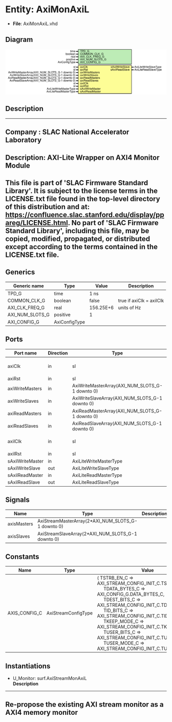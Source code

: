 # Entity: AxiMonAxiL

- **File**: AxiMonAxiL.vhd
## Diagram

![Diagram](AxiMonAxiL.svg "Diagram")
## Description

-----------------------------------------------------------------------------
 Company    : SLAC National Accelerator Laboratory
-----------------------------------------------------------------------------
 Description: AXI-Lite Wrapper on AXI4 Monitor Module
-----------------------------------------------------------------------------
 This file is part of 'SLAC Firmware Standard Library'.
 It is subject to the license terms in the LICENSE.txt file found in the
 top-level directory of this distribution and at:
    https://confluence.slac.stanford.edu/display/ppareg/LICENSE.html.
 No part of 'SLAC Firmware Standard Library', including this file,
 may be copied, modified, propagated, or distributed except according to
 the terms contained in the LICENSE.txt file.
-----------------------------------------------------------------------------
## Generics

| Generic name    | Type          | Value     | Description               |
| --------------- | ------------- | --------- | ------------------------- |
| TPD_G           | time          | 1 ns      |                           |
| COMMON_CLK_G    | boolean       | false     |  true if axiClk = axilClk |
| AXI_CLK_FREQ_G  | real          | 156.25E+6 |  units of Hz              |
| AXI_NUM_SLOTS_G | positive      | 1         |                           |
| AXI_CONFIG_G    | AxiConfigType |           |                           |
## Ports

| Port name        | Direction | Type                                            | Description                  |
| ---------------- | --------- | ----------------------------------------------- | ---------------------------- |
| axiClk           | in        | sl                                              | AXI4 Memory Interfaces       |
| axiRst           | in        | sl                                              |                              |
| axiWriteMasters  | in        | AxiWriteMasterArray(AXI_NUM_SLOTS_G-1 downto 0) |                              |
| axiWriteSlaves   | in        | AxiWriteSlaveArray(AXI_NUM_SLOTS_G-1 downto 0)  |                              |
| axiReadMasters   | in        | AxiReadMasterArray(AXI_NUM_SLOTS_G-1 downto 0)  |                              |
| axiReadSlaves    | in        | AxiReadSlaveArray(AXI_NUM_SLOTS_G-1 downto 0)   |                              |
| axilClk          | in        | sl                                              | AXI-Lite for register access |
| axilRst          | in        | sl                                              |                              |
| sAxilWriteMaster | in        | AxiLiteWriteMasterType                          |                              |
| sAxilWriteSlave  | out       | AxiLiteWriteSlaveType                           |                              |
| sAxilReadMaster  | in        | AxiLiteReadMasterType                           |                              |
| sAxilReadSlave   | out       | AxiLiteReadSlaveType                            |                              |
## Signals

| Name        | Type                                               | Description |
| ----------- | -------------------------------------------------- | ----------- |
| axisMasters | AxiStreamMasterArray(2*AXI_NUM_SLOTS_G-1 downto 0) |             |
| axisSlaves  | AxiStreamSlaveArray(2*AXI_NUM_SLOTS_G-1 downto 0)  |             |
## Constants

| Name          | Type                | Value                                                                                                                                                                                                                                                                                                                                                                                                                                                                                                                                                                                                                                                        | Description |
| ------------- | ------------------- | ------------------------------------------------------------------------------------------------------------------------------------------------------------------------------------------------------------------------------------------------------------------------------------------------------------------------------------------------------------------------------------------------------------------------------------------------------------------------------------------------------------------------------------------------------------------------------------------------------------------------------------------------------------ | ----------- |
| AXIS_CONFIG_C | AxiStreamConfigType |  (       TSTRB_EN_C    => AXI_STREAM_CONFIG_INIT_C.TSTRB_EN_C,<br><span style="padding-left:20px">       TDATA_BYTES_C => AXI_CONFIG_G.DATA_BYTES_C,<br><span style="padding-left:20px">       TDEST_BITS_C  => AXI_STREAM_CONFIG_INIT_C.TDEST_BITS_C,<br><span style="padding-left:20px">       TID_BITS_C    => AXI_STREAM_CONFIG_INIT_C.TID_BITS_C,<br><span style="padding-left:20px">       TKEEP_MODE_C  => AXI_STREAM_CONFIG_INIT_C.TKEEP_MODE_C,<br><span style="padding-left:20px">       TUSER_BITS_C  => AXI_STREAM_CONFIG_INIT_C.TUSER_BITS_C,<br><span style="padding-left:20px">       TUSER_MODE_C  => AXI_STREAM_CONFIG_INIT_C.TUSER_MODE_C) |             |
## Instantiations

- U_Monitor: surf.AxiStreamMonAxiL
</br>**Description**
--------------------------------------------------------------------
 Re-propose the existing AXI stream monitor as a AXI4 memory monitor
--------------------------------------------------------------------

